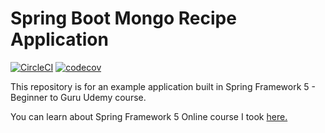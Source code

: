 # Spring Boot Mongo Recipe Application

[![CircleCI](https://circleci.com/gh/irebic00/spring5-mongo-recipe-app.svg?style=shield)](https://circleci.com/gh/irebic00/spring5-mongo-recipe-app)
 [![codecov](https://codecov.io/gh/irebic00/spring5-mongo-recipe-app/branch/master/graph/badge.svg)](https://codecov.io/gh/irebic00/spring5-mongo-recipe-app)



This repository is for an example application built in Spring Framework 5 - Beginner to Guru Udemy course.

You can learn about Spring Framework 5 Online course I took [here.](https://go.springframework.guru/spring-framework-5-online-course)